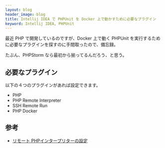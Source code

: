 ```yaml
---
layout: blog
header_image: blog
title: Intellij IDEA で PHPUnit を Docker 上で動かすために必要なプラグイン
keyword: Intellij IDEA, PHPUnit
---
```


最近 PHP で開発しているのですが、Docker 上で動く PHPUnit を実行するために必要なプラグインを探すのに手間取ったので、備忘録。

たぶん、PHPStorm なら最初から揃ってるんだろう、と思う。

## 必要なプラグイン

以下の４つのプラグインがあれば設定できます。

* PHP
* PHP Remote Interpreter
* SSH Remote Run
* PHP Docker 

## 参考

* [リモート PHPインタープリターの設定](https://pleiades.io/help/phpstorm/configuring-remote-interpreters.html)

